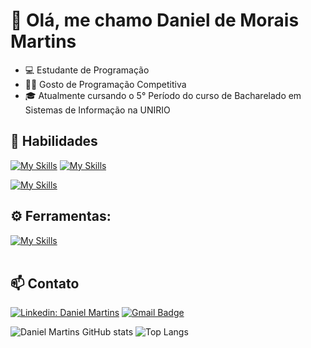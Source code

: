 # 👋 Olá, me chamo Daniel de Morais Martins

- 💻 Estudante de Programação
- 👨‍💻 Gosto de Programação Competitiva
- 🎓 Atualmente cursando o 5° Período do curso de Bacharelado em Sistemas de Informação na UNIRIO

## 🚀 Habilidades

[![My Skills](https://skillicons.dev/icons?i=cpp,c,java,python,html,css,javascript,scss)](https://skillicons.dev)
[![My Skills](https://skillicons.dev/icons?i=vue)](https://skillicons.dev)

[![My Skills](https://skillicons.dev/icons?i=mysql,postgresql)](https://skillicons.dev)
## ⚙️ Ferramentas:
[![My Skills](https://skillicons.dev/icons?i=github,visualstudio,vscode,idea)](https://skillicons.dev)<br><br>

## 📫 Contato
[![Linkedin: Daniel Martins](https://img.shields.io/badge/-Linkedin-blue?style=flat-square&logo=Linkedin&logoColor=white&link=https://www.linkedin.com/in/daniel-martins-b63baa326/)](https://www.linkedin.com/in/daniel-martins-b63baa326/)
[![Gmail Badge](https://img.shields.io/badge/-Gmail-006bed?style=flat-square&logo=Gmail&logoColor=white&link=mailto:daniel.martins@edu.unirio.br)](mailto:daniel.martins@edu.unirio.br)

![Daniel Martins GitHub stats](https://github-readme-stats.vercel.app/api?username=DanielMartiins&show_icons=true&theme=dark)
![Top Langs](https://github-readme-stats.vercel.app/api/top-langs/?username=DanielMartiins&layout=compact&theme=dark)

